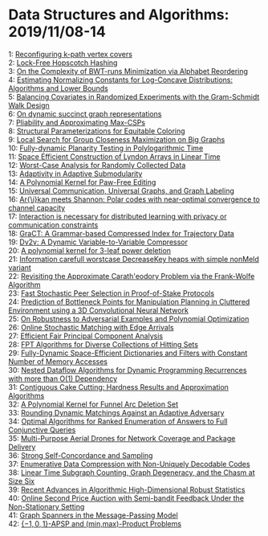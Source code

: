 # Data Structures and Algorithms: 2019/11/08-14  
1: [Reconfiguring k-path vertex covers](https://doi.org/10.48550/arXiv.1911.03026)  
2: [Lock-Free Hopscotch Hashing](https://doi.org/10.48550/arXiv.1911.03028)  
3: [On the Complexity of BWT-runs Minimization via Alphabet Reordering](https://doi.org/10.48550/arXiv.1911.03035)  
4: [Estimating Normalizing Constants for Log-Concave Distributions:  Algorithms and Lower Bounds](https://doi.org/10.48550/arXiv.1911.03043)  
5: [Balancing Covariates in Randomized Experiments with the Gram-Schmidt  Walk Design](https://doi.org/10.48550/arXiv.1911.03071)  
6: [On dynamic succinct graph representations](https://doi.org/10.48550/arXiv.1911.03195)  
7: [Pliability and Approximating Max-CSPs](https://doi.org/10.48550/arXiv.1911.03204)  
8: [Structural Parameterizations for Equitable Coloring](https://doi.org/10.48550/arXiv.1911.03297)  
9: [Local Search for Group Closeness Maximization on Big Graphs](https://doi.org/10.48550/arXiv.1911.03360)  
10: [Fully-dynamic Planarity Testing in Polylogarithmic Time](https://doi.org/10.48550/arXiv.1911.03449)  
11: [Space Efficient Construction of Lyndon Arrays in Linear Time](https://doi.org/10.48550/arXiv.1911.03542)  
12: [Worst-Case Analysis for Randomly Collected Data](https://doi.org/10.48550/arXiv.1911.03605)  
13: [Adaptivity in Adaptive Submodularity](https://doi.org/10.48550/arXiv.1911.03620)  
14: [A Polynomial Kernel for Paw-Free Editing](https://doi.org/10.48550/arXiv.1911.03683)  
15: [Universal Communication, Universal Graphs, and Graph Labeling](https://doi.org/10.48550/arXiv.1911.03757)  
16: [Ar{\i}kan meets Shannon: Polar codes with near-optimal convergence to  channel capacity](https://doi.org/10.48550/arXiv.1911.03858)  
17: [Interaction is necessary for distributed learning with privacy or  communication constraints](https://doi.org/10.48550/arXiv.1911.04014)  
18: [GraCT: A Grammar-based Compressed Index for Trajectory Data](https://doi.org/10.48550/arXiv.1911.04198)  
19: [Dv2v: A Dynamic Variable-to-Variable Compressor](https://doi.org/10.48550/arXiv.1911.04202)  
20: [A polynomial kernel for $3$-leaf power deletion](https://doi.org/10.48550/arXiv.1911.04249)  
21: [Information carefull worstcase DecreaseKey heaps with simple nonMeld  variant](https://doi.org/10.48550/arXiv.1911.04372)  
22: [Revisiting the Approximate Carath\'eodory Problem via the Frank-Wolfe  Algorithm](https://doi.org/10.48550/arXiv.1911.04415)  
23: [Fast Stochastic Peer Selection in Proof-of-Stake Protocols](https://doi.org/10.48550/arXiv.1911.04629)  
24: [Prediction of Bottleneck Points for Manipulation Planning in Cluttered  Environment using a 3D Convolutional Neural Network](https://doi.org/10.48550/arXiv.1911.04676)  
25: [On Robustness to Adversarial Examples and Polynomial Optimization](https://doi.org/10.48550/arXiv.1911.04681)  
26: [Online Stochastic Matching with Edge Arrivals](https://doi.org/10.48550/arXiv.1911.04686)  
27: [Efficient Fair Principal Component Analysis](https://doi.org/10.48550/arXiv.1911.04931)  
28: [FPT Algorithms for Diverse Collections of Hitting Sets](https://doi.org/10.48550/arXiv.1911.05032)  
29: [Fully-Dynamic Space-Efficient Dictionaries and Filters with Constant  Number of Memory Accesses](https://doi.org/10.48550/arXiv.1911.05060)  
30: [Nested Dataflow Algorithms for Dynamic Programming Recurrences with more  than O(1) Dependency](https://doi.org/10.48550/arXiv.1911.05333)  
31: [Contiguous Cake Cutting: Hardness Results and Approximation Algorithms](https://doi.org/10.48550/arXiv.1911.05416)  
32: [A Polynomial Kernel for Funnel Arc Deletion Set](https://doi.org/10.48550/arXiv.1911.05520)  
33: [Rounding Dynamic Matchings Against an Adaptive Adversary](https://doi.org/10.48550/arXiv.1911.05545)  
34: [Optimal Algorithms for Ranked Enumeration of Answers to Full Conjunctive  Queries](https://doi.org/10.48550/arXiv.1911.05582)  
35: [Multi-Purpose Aerial Drones for Network Coverage and Package Delivery](https://doi.org/10.48550/arXiv.1911.05624)  
36: [Strong Self-Concordance and Sampling](https://doi.org/10.48550/arXiv.1911.05656)  
37: [Enumerative Data Compression with Non-Uniquely Decodable Codes](https://doi.org/10.48550/arXiv.1911.05676)  
38: [Linear Time Subgraph Counting, Graph Degeneracy, and the Chasm at Size  Six](https://doi.org/10.48550/arXiv.1911.05896)  
39: [Recent Advances in Algorithmic High-Dimensional Robust Statistics](https://doi.org/10.48550/arXiv.1911.05911)  
40: [Online Second Price Auction with Semi-bandit Feedback Under the  Non-Stationary Setting](https://doi.org/10.48550/arXiv.1911.05949)  
41: [Graph Spanners in the Message-Passing Model](https://doi.org/10.48550/arXiv.1911.05991)  
42: [$\{-1,0,1\}$-APSP and (min,max)-Product Problems](https://doi.org/10.48550/arXiv.1911.06132)  